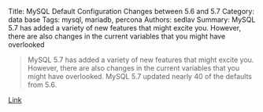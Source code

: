Title: MySQL Default Configuration Changes between 5.6 and 5.7
Category: data base
Tags: mysql, mariadb, percona
Authors: sedlav
Summary: MySQL 5.7 has added a variety of new features that might excite you. However, there are also changes in the current variables that you might have overlooked

> MySQL 5.7 has added a variety of new features that might excite you. However, there are also changes in the current variables that you might have overlooked. MySQL 5.7 updated nearly 40 of the defaults from 5.6.

[Link](https://www.percona.com/blog/2016/09/13/proxysql-and-mha-integration/)
